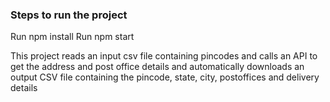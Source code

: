 ### Steps to run the project
Run npm install
Run npm start

This project reads an input csv file containing pincodes and calls an API to get the address and post office details and automatically downloads an output CSV file containing the pincode, state, city, postoffices and delivery details 

